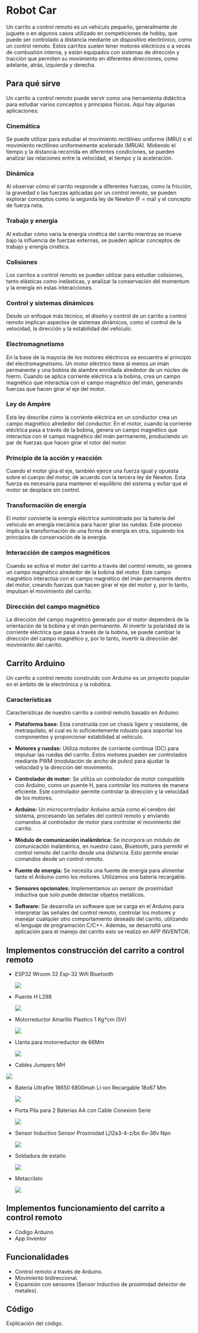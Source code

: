 # Robot Car

Un carrito a control remoto es un vehículo pequeño, generalmente de juguete o en algunos casos utilizado en competiciones de hobby, que puede ser controlado a distancia mediante un dispositivo electrónico, como un control remoto. Estos carritos suelen tener motores eléctricos o a veces de combustión interna, y están equipados con sistemas de dirección y tracción que permiten su movimiento en diferentes direcciones, como adelante, atrás, izquierda y derecha.

## Para qué sirve

Un carrito a control remoto puede servir como una herramienta didáctica para estudiar varios conceptos y principios físicos. Aquí hay algunas aplicaciones:

### Cinemática

Se puede utilizar para estudiar el movimiento rectilíneo uniforme (MRU) o el movimiento rectilíneo uniformemente acelerado (MRUA). Midiendo el tiempo y la distancia recorrida en diferentes condiciones, se pueden analizar las relaciones entre la velocidad, el tiempo y la aceleración.

### Dinámica

Al observar cómo el carrito responde a diferentes fuerzas, como la fricción, la gravedad o las fuerzas aplicadas por un control remoto, se pueden explorar conceptos como la segunda ley de Newton (F = ma) y el concepto de fuerza neta.

### Trabajo y energía

Al estudiar cómo varía la energía cinética del carrito mientras se mueve bajo la influencia de fuerzas externas, se pueden aplicar conceptos de trabajo y energía cinética.

### Colisiones

Los carritos a control remoto se pueden utilizar para estudiar colisiones, tanto elásticas como inelásticas, y analizar la conservación del momentum y la energía en estas interacciones.

### Control y sistemas dinámicos

Desde un enfoque más técnico, el diseño y control de un carrito a control remoto implican aspectos de sistemas dinámicos, como el control de la velocidad, la dirección y la estabilidad del vehículo.

### Electromagnetismo

En la base de la mayoría de los motores eléctricos se encuentra el principio del electromagnetismo. Un motor eléctrico tiene al menos un imán permanente y una bobina de alambre enrollada alrededor de un núcleo de hierro. Cuando se aplica corriente eléctrica a la bobina, crea un campo magnético que interactúa con el campo magnético del imán, generando fuerzas que hacen girar el eje del motor.

### Ley de Ampère

Esta ley describe cómo la corriente eléctrica en un conductor crea un campo magnético alrededor del conductor. En el motor, cuando la corriente eléctrica pasa a través de la bobina, genera un campo magnético que interactúa con el campo magnético del imán permanente, produciendo un par de fuerzas que hacen girar el rotor del motor.

### Principio de la acción y reacción

Cuando el motor gira el eje, también ejerce una fuerza igual y opuesta sobre el cuerpo del motor, de acuerdo con la tercera ley de Newton. Esta fuerza es necesaria para mantener el equilibrio del sistema y evitar que el motor se desplace sin control.

### Transformación de energía

El motor convierte la energía eléctrica suministrada por la batería del vehículo en energía mecánica para hacer girar las ruedas. Este proceso implica la transformación de una forma de energía en otra, siguiendo los principios de conservación de la energía.

### Interacción de campos magnéticos

Cuando se activa el motor del carrito a través del control remoto, se genera un campo magnético alrededor de la bobina del motor. Este campo magnético interactúa con el campo magnético del imán permanente dentro del motor, creando fuerzas que hacen girar el eje del motor y, por lo tanto, impulsan el movimiento del carrito.

### Dirección del campo magnético

La dirección del campo magnético generado por el motor dependerá de la orientación de la bobina y el imán permanente. Al invertir la polaridad de la corriente eléctrica que pasa a través de la bobina, se puede cambiar la dirección del campo magnético y, por lo tanto, invertir la dirección del movimiento del carrito.

## Carrito Arduino

Un carrito a control remoto construido con Arduino es un proyecto popular en el ámbito de la electrónica y la robótica.

### Características

Características de nuestro carrito a control remoto basado en Arduino:

- **Plataforma base:** Esta construida con un chasis ligero y resistente, de metraquilato, el cual es lo suficientemente robusto para soportar los componentes y proporcionar estabilidad al vehículo.
  
- **Motores y ruedas:** Utiliza motores de corriente continua (DC) para impulsar las ruedas del carrito. Estos motores pueden ser controlados mediante PWM (modulación de ancho de pulso) para ajustar la velocidad y la dirección del movimiento.
  
- **Controlador de motor:** Se utiliza un controlador de motor compatible con Arduino, como un puente H, para controlar los motores de manera eficiente. Este controlador permite controlar la dirección y la velocidad de los motores.
  
- **Arduino:** Un microcontrolador Arduino actúa como el cerebro del sistema, procesando las señales del control remoto y enviando comandos al controlador de motor para controlar el movimiento del carrito.
  
- **Módulo de comunicación inalámbrica:** Se incorpora un módulo de comunicación inalámbrica, en nuestro caso, Bluetooth, para permitir el control remoto del carrito desde una distancia. Esto permite enviar comandos desde un control remoto.
  
- **Fuente de energía:** Se necesita una fuente de energía para alimentar tanto el Arduino como los motores. Utilizamos una batería recargable.
  
- **Sensores opcionales:** Implementamos un sensor de proximidad inductiva que solo puede detectar objetos metálicos.
  
- **Software:** Se desarrolla un software que se carga en el Arduino para interpretar las señales del control remoto, controlar los motores y manejar cualquier otro comportamiento deseado del carrito, utilizando el lenguaje de programación C/C++. Además, se desarrolló una aplicación para el manejo del carrito esto se realizó en APP INVENTOR.



## Implementos construcción del carrito a control remoto

- ESP32 Wroom 32 Esp-32 Wifi Bluetooth

   ![](ESP-32.jpg)

- Puente H L298

   ![](assets/driver-puente-h-l298n.jpg) 
 
- Motorreductor Amarillo Plastico 1 Kg*cm (5V)

  ![](assets/motoreductor.jpg)

- Llanta para motorreductor de 66Mm

   ![](assets/ruedas.jpg)
  
-  Cables Jumpers MH

 ![](assets/jumper.jpg)
  
- Bateria Ultrafire 18650 6800mah Li-ion Recargable 18x67 Mm
  
  ![](assets/pilas.jpg)

- Porta Pila para 2 Baterias AA con Cable Conexion Serie
  
  ![](assets/soporte.jpg)
  
- Sensor Inductivo Sensor Proximidad Lj12a3-4-z/bx 6v-36v Npn
  
  ![](assets/sensorinductivo.jpg)
  
- Soldadura de estaño
  
  ![](assets/soldaduraestaño.jpg)
 
- Metacrilato
  
  ![](assets/metacrilato.jpg)
  

## Implementos funcionamiento del carrito a control remoto

- Código Arduino
- App Inventor

## Funcionalidades

- Control remoto a través de Arduino.
- Movimiento bidireccional.
- Expansión con sensores (Sensor Inductivo de proximidad detector de metales).

## Código

Explicación del código.
